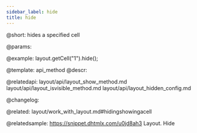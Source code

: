 ```yaml
---
sidebar_label: hide
title: hide
---          
```


@short: hides a specified cell



@params:




@example:
layout.getCell("1").hide();


@template: api_method
@descr:



@relatedapi:
layout/api/layout_show_method.md
layout/api/layout_isvisible_method.md
layout/api/layout_hidden_config.md


@changelog:


@related: layout/work_with_layout.md#hidingshowingacell

@relatedsample: https://snippet.dhtmlx.com/u0jd8ah3	Layout. Hide